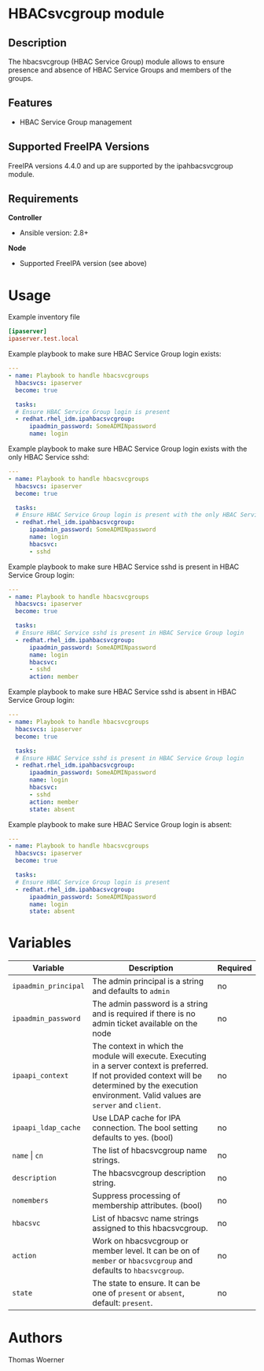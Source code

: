 HBACsvcgroup module
===================

Description
-----------

The hbacsvcgroup (HBAC Service Group) module allows to ensure presence and absence of HBAC Service Groups and members of the groups.


Features
--------
* HBAC Service Group management


Supported FreeIPA Versions
--------------------------

FreeIPA versions 4.4.0 and up are supported by the ipahbacsvcgroup module.


Requirements
------------

**Controller**
* Ansible version: 2.8+

**Node**
* Supported FreeIPA version (see above)


Usage
=====

Example inventory file

```ini
[ipaserver]
ipaserver.test.local
```


Example playbook to make sure HBAC Service Group login exists:

```yaml
---
- name: Playbook to handle hbacsvcgroups
  hbacsvcs: ipaserver
  become: true

  tasks:
  # Ensure HBAC Service Group login is present
  - redhat.rhel_idm.ipahbacsvcgroup:
      ipaadmin_password: SomeADMINpassword
      name: login
```


Example playbook to make sure HBAC Service Group login exists with the only HBAC Service sshd:

```yaml
---
- name: Playbook to handle hbacsvcgroups
  hbacsvcs: ipaserver
  become: true

  tasks:
  # Ensure HBAC Service Group login is present with the only HBAC Service sshd
  - redhat.rhel_idm.ipahbacsvcgroup:
      ipaadmin_password: SomeADMINpassword
      name: login
      hbacsvc:
      - sshd
```

Example playbook to make sure HBAC Service sshd is present in HBAC Service Group login:

```yaml
---
- name: Playbook to handle hbacsvcgroups
  hbacsvcs: ipaserver
  become: true

  tasks:
  # Ensure HBAC Service sshd is present in HBAC Service Group login
  - redhat.rhel_idm.ipahbacsvcgroup:
      ipaadmin_password: SomeADMINpassword
      name: login
      hbacsvc:
      - sshd
      action: member
```

Example playbook to make sure HBAC Service sshd is absent in HBAC Service Group login:

```yaml
---
- name: Playbook to handle hbacsvcgroups
  hbacsvcs: ipaserver
  become: true

  tasks:
  # Ensure HBAC Service sshd is present in HBAC Service Group login
  - redhat.rhel_idm.ipahbacsvcgroup:
      ipaadmin_password: SomeADMINpassword
      name: login
      hbacsvc:
      - sshd
      action: member
      state: absent
```

Example playbook to make sure HBAC Service Group login is absent:

```yaml
---
- name: Playbook to handle hbacsvcgroups
  hbacsvcs: ipaserver
  become: true

  tasks:
  # Ensure HBAC Service Group login is present
  - redhat.rhel_idm.ipahbacsvcgroup:
      ipaadmin_password: SomeADMINpassword
      name: login
      state: absent
```


Variables
=========

Variable | Description | Required
-------- | ----------- | --------
`ipaadmin_principal` | The admin principal is a string and defaults to `admin` | no
`ipaadmin_password` | The admin password is a string and is required if there is no admin ticket available on the node | no
`ipaapi_context` | The context in which the module will execute. Executing in a server context is preferred. If not provided context will be determined by the execution environment. Valid values are `server` and `client`. | no
`ipaapi_ldap_cache` | Use LDAP cache for IPA connection. The bool setting defaults to yes. (bool) | no
`name` \| `cn` | The list of hbacsvcgroup name strings. | no
`description` | The hbacsvcgroup description string. | no
`nomembers` | Suppress processing of membership attributes. (bool) | no
`hbacsvc` | List of hbacsvc name strings assigned to this hbacsvcgroup. | no
`action` | Work on hbacsvcgroup or member level. It can be on of `member` or `hbacsvcgroup` and defaults to `hbacsvcgroup`. | no
`state` | The state to ensure. It can be one of `present` or `absent`, default: `present`. | no


Authors
=======

Thomas Woerner
